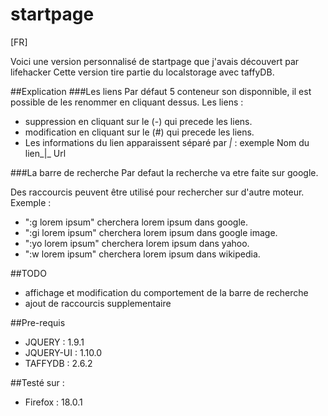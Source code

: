 startpage
=========

[FR]

Voici une version personnalisé de startpage que j'avais découvert par lifehacker
Cette version tire partie du localstorage avec taffyDB.

##Explication
###Les liens
Par défaut 5 conteneur son disponnible, il est possible de les renommer en cliquant
dessus.
Les liens :
- suppression en cliquant sur le (-) qui precede les liens.
- modification en cliquant sur le (#) qui precede les liens.
- Les informations du lien apparaissent séparé par _|_ :
        exemple Nom du lien_|_ Url

###La barre de recherche
Par defaut la recherche va etre faite sur google.

Des raccourcis peuvent être utilisé pour rechercher sur d'autre moteur.
Exemple :
- ":g lorem ipsum" cherchera lorem ipsum dans google.
- ":gi lorem ipsum" cherchera lorem ipsum dans google image.
- ":yo lorem ipsum" cherchera lorem ipsum dans yahoo.
- ":w lorem ipsum" cherchera lorem ipsum dans wikipedia.


##TODO
- affichage et modification du comportement de la barre de recherche
- ajout de raccourcis supplementaire

##Pre-requis
- JQUERY : 1.9.1
- JQUERY-UI : 1.10.0
- TAFFYDB : 2.6.2

##Testé sur :
- Firefox : 18.0.1

